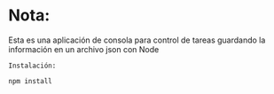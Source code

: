 # Nota:
Esta es una aplicación de consola para control de tareas guardando la información en un archivo json con Node

```
Instalación:

npm install
```

